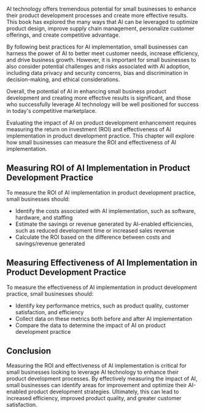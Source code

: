 
AI technology offers tremendous potential for small businesses to enhance their product development processes and create more effective results. This book has explored the many ways that AI can be leveraged to optimize product design, improve supply chain management, personalize customer offerings, and create competitive advantage.

By following best practices for AI implementation, small businesses can harness the power of AI to better meet customer needs, increase efficiency, and drive business growth. However, it is important for small businesses to also consider potential challenges and risks associated with AI adoption, including data privacy and security concerns, bias and discrimination in decision-making, and ethical considerations.

Overall, the potential of AI in enhancing small business product development and creating more effective results is significant, and those who successfully leverage AI technology will be well positioned for success in today's competitive marketplace.

Evaluating the impact of AI on product development enhancement requires measuring the return on investment (ROI) and effectiveness of AI implementation in product development practice. This chapter will explore how small businesses can measure the ROI and effectiveness of AI implementation.

Measuring ROI of AI Implementation in Product Development Practice
------------------------------------------------------------------

To measure the ROI of AI implementation in product development practice, small businesses should:

* Identify the costs associated with AI implementation, such as software, hardware, and staffing
* Estimate the savings or revenue generated by AI-enabled efficiencies, such as reduced development time or increased sales revenue
* Calculate the ROI based on the difference between costs and savings/revenue generated

Measuring Effectiveness of AI Implementation in Product Development Practice
----------------------------------------------------------------------------

To measure the effectiveness of AI implementation in product development practice, small businesses should:

* Identify key performance metrics, such as product quality, customer satisfaction, and efficiency
* Collect data on these metrics both before and after AI implementation
* Compare the data to determine the impact of AI on product development practice

Conclusion
----------

Measuring the ROI and effectiveness of AI implementation is critical for small businesses looking to leverage AI technology to enhance their product development processes. By effectively measuring the impact of AI, small businesses can identify areas for improvement and optimize their AI-enabled product development strategies. Ultimately, this can lead to increased efficiency, improved product quality, and greater customer satisfaction.

